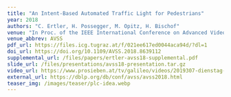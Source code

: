 ```yaml
---
title: "An Intent-Based Automated Traffic Light for Pedestrians"
year: 2018
authors: "C. Ertler, H. Possegger, M. Opitz, H. Bischof"
venue: "In Proc. of the IEEE International Conference on Advanced Video and Signal-Based Surveillance"
venue_abbrev: AVSS
pdf_url: https://files.icg.tugraz.at/f/021ee617ed0044aca94d/?dl=1
doi_url: https://doi.org/10.1109/AVSS.2018.8639112
supplemental_url: /files/papers/ertler-avss18-supplemental.pdf
slide_url: /files/presentations/avss18-presentation.tar.gz
video_url: https://www.prosieben.at/tv/galileo/videos/2019307-dienstag-die-versteckten-inseln-von-new-york-ganze-folge
external_url: https://dblp.org/db/conf/avss/avss2018.html
teaser_img: /images/teaser/plc-idea.webp
---
```

